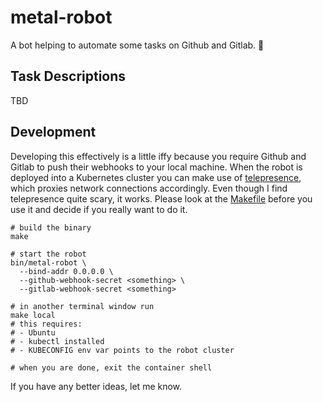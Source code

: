 # metal-robot

A bot helping to automate some tasks on Github and Gitlab. 🤖

## Task Descriptions

TBD

## Development

Developing this effectively is a little iffy because you require Github and Gitlab to push their webhooks to your local machine. When the robot is deployed into a Kubernetes cluster you can make use of [telepresence](https://www.telepresence.io/), which proxies network connections accordingly. Even though I find telepresence quite scary, it works. Please look at the [Makefile](Makefile) before you use it and decide if you really want to do it.

```
# build the binary
make

# start the robot
bin/metal-robot \
  --bind-addr 0.0.0.0 \
  --github-webhook-secret <something> \
  --gitlab-webhook-secret <something>

# in another terminal window run
make local
# this requires:
# - Ubuntu
# - kubectl installed
# - KUBECONFIG env var points to the robot cluster

# when you are done, exit the container shell
```

If you have any better ideas, let me know.

